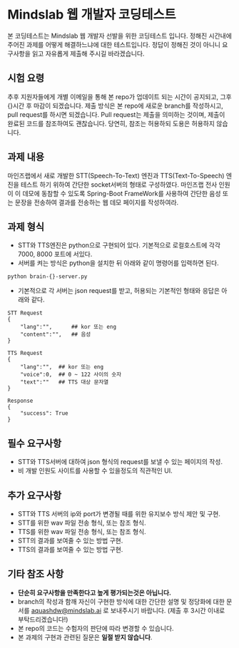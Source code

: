 # Mindslab 웹 개발자 코딩테스트

본 코딩테스트는 Mindslab 웹 개발자 선발을 위한 코딩테스트 입니다. 정해진 시간내에 주어진 과제를 어떻게 해결하느냐에 대한 테스트입니다. 정답이 정해진 것이 아니니 요구사항을 읽고 자유롭게 제출해 주시길 바라겠습니다.

## 시험 요령

추후 지원자들에게 개별 이메일을 통해 본 repo가 업데이트 되는 시간이 공지되고, 그후 {}시간 후 마감이 되겠습니다.
제출 방식은 본 repo에 새로운 branch를 작성하시고, pull request를 하시면 되겠습니다. Pull request는 제출을 의미하는 것이며, 제출이 완료된 코드를 참조하여도 괜찮습니다. 당연히, 참조는 허용하되 도용은 허용하지 않습니다.

## 과제 내용

마인즈랩에서 새로 개발한 STT(Speech-To-Text) 엔진과 TTS(Text-To-Speech) 엔진을 테스트 하기 위하여 간단한 socket서버의 형태로 구성하였다. 마인즈랩 전사 인원이 이 데모에 동참할 수 있도록 Spring-Boot FrameWork를 사용하여 간단한 음성 또는 문장을 전송하여 결과를 전송하는 웹 데모 페이지를 작성하여라.

## 과제 형식

- STT와 TTS엔진은 python으로 구현되어 있다. 기본적으로 로컬호스트에 각각 7000, 8000 포트에 서있다.
- 서버를 켜는 방식은 python을 설치한 뒤 아래와 같이 명령어를 입력하면 된다.

```
python brain-{}-server.py
```

- 기본적으로 각 서버는 json request를 받고, 허용되는 기본적인 형태와 응답은 아래와 같다.

```
STT Request
{
    "lang":"",      ## kor 또는 eng
    "content":"",   ## 음성
}

TTS Request
{
    "lang":"",  ## kor 또는 eng
    "voice":0,  ## 0 ~ 122 사이의 숫자
    "text":""   ## TTS 대상 문자열
}

Response
{
    "success": True
}
```

## 필수 요구사항

- STT와 TTS서버에 대하여 json 형식의 request를 보낼 수 있는 페이지의 작성.
- 비 개발 인원도 사이트를 사용할 수 있을정도의 직관적인 UI.

## 추가 요구사항

- STT와 TTS 서버의 ip와 port가 변경될 때를 위한 유지보수 방식 제안 및 구현.
- STT를 위한 wav 파일 전송 형식, 또는 참조 형식.
- TTS를 위한 wav 파일 전송 형식, 또는 참조 형식.
- STT의 결과를 보여줄 수 있는 방법 구현.
- TTS의 결과를 보여줄 수 있는 방법 구현.

## 기타 참조 사항

- **단순히 요구사항을 만족한다고 높게 평가되는것은 아닙니다.**
- branch의 작성과 함깨 자신이 구현한 방식에 대한 간단한 설명 및 정당화에 대한 문서를 aquashdw@mindslab.ai 로 보내주시기 바랍니다. (제출 후 3시간 이내로 부탁드리겠습니다!)
- 본 repo의 코드는 수험자의 판단에 따라 변경할 수 있습니다.
- 본 과제의 구현과 관련된 질문은 **일절 받지 않습니다**.

